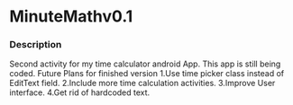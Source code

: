 # MinuteMathv0.1
### Description
Second activity for my time calculator android App. This app is still being coded.
Future Plans for finished version
1.Use time picker class instead of EditText field.
2.Include more time calculation activities.
3.Improve User interface.
4.Get rid of hardcoded text.
